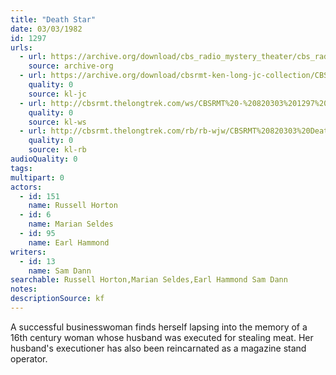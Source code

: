 ```yaml
---
title: "Death Star"
date: 03/03/1982
id: 1297
urls: 
  - url: https://archive.org/download/cbs_radio_mystery_theater/cbs_radio_mystery_theater-1251-1300.zip/cbs_radio_mystery_theater-1251-1300%2Fcbsrmt_1297_death_star.mp3
    source: archive-org
  - url: https://archive.org/download/cbsrmt-ken-long-jc-collection/CBSRMT - 820303 1297 Death Star vbr fb_jc.mp3
    quality: 0
    source: kl-jc
  - url: http://cbsrmt.thelongtrek.com/ws/CBSRMT%20-%20820303%201297%20Death%20Star_ws.mp3
    quality: 0
    source: kl-ws
  - url: http://cbsrmt.thelongtrek.com/rb/rb-wjw/CBSRMT%20820303%20Death%20Star_wjw.mp3
    quality: 0
    source: kl-rb
audioQuality: 0
tags: 
multipart: 0
actors:  
  - id: 151
    name: Russell Horton  
  - id: 6
    name: Marian Seldes  
  - id: 95
    name: Earl Hammond
writers:  
  - id: 13
    name: Sam Dann
searchable: Russell Horton,Marian Seldes,Earl Hammond Sam Dann
notes: 
descriptionSource: kf
---
```

A successful businesswoman finds herself lapsing into the memory of a 16th century woman whose husband was executed for stealing meat. Her husband's executioner has also been reincarnated as a magazine stand operator.